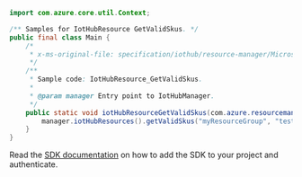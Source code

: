 ```java
import com.azure.core.util.Context;

/** Samples for IotHubResource GetValidSkus. */
public final class Main {
    /*
     * x-ms-original-file: specification/iothub/resource-manager/Microsoft.Devices/stable/2021-07-02/examples/iothub_getskus.json
     */
    /**
     * Sample code: IotHubResource_GetValidSkus.
     *
     * @param manager Entry point to IotHubManager.
     */
    public static void iotHubResourceGetValidSkus(com.azure.resourcemanager.iothub.IotHubManager manager) {
        manager.iotHubResources().getValidSkus("myResourceGroup", "testHub", Context.NONE);
    }
}
```

Read the [SDK documentation](https://github.com/Azure/azure-sdk-for-java/blob/azure-resourcemanager-iothub_1.2.0-beta.1/sdk/iothub/azure-resourcemanager-iothub/README.md) on how to add the SDK to your project and authenticate.
